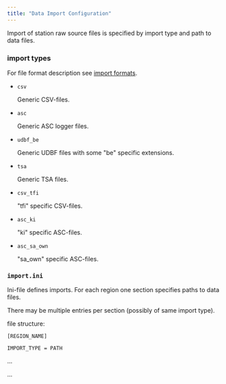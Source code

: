 ```yaml
---
title: "Data Import Configuration"
---
```


Import of station raw source files is specified by import type and path to data files.

### import types

For file format description see [import formats](../../documentation/import_formats).

* `csv`
  
  Generic CSV-files.


* `asc`

  Generic ASC logger files.
  

* `udbf_be`

  Generic UDBF files with some "be" specific extensions.	


* `tsa`

  Generic TSA files.
  
  
* `csv_tfi`

  "tfi" specific CSV-files.	


* `asc_ki`

  "ki" specific ASC-files.

* `asc_sa_own`

  "sa_own" specific ASC-files.


### `import.ini`

Ini-file defines imports. For each region one section specifies paths to data files.

There may be multiple entries per section (possibly of same import type).

file structure:

`[REGION_NAME]`

`IMPORT_TYPE = PATH`
 
...

...


